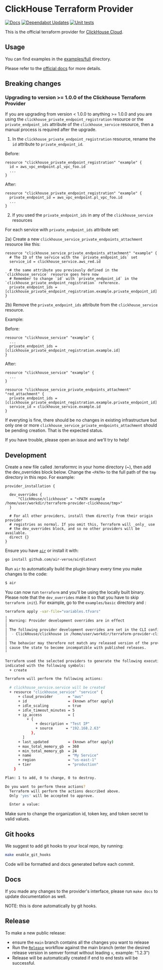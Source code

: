 # ClickHouse Terraform Provider

[![Docs](https://github.com/ClickHouse/terraform-provider-clickhouse/actions/workflows/docs.yaml/badge.svg)](https://github.com/ClickHouse/terraform-provider-clickhouse/actions/workflows/docs.yaml)
[![Dependabot Updates](https://github.com/ClickHouse/terraform-provider-clickhouse/actions/workflows/dependabot/dependabot-updates/badge.svg)](https://github.com/ClickHouse/terraform-provider-clickhouse/actions/workflows/dependabot/dependabot-updates)
[![Unit tests](https://github.com/ClickHouse/terraform-provider-clickhouse/actions/workflows/test.yaml/badge.svg)](https://github.com/ClickHouse/terraform-provider-clickhouse/actions/workflows/test.yaml)

This is the official terraform provider for [ClickHouse Cloud](https://clickhouse.com/docs/en/about-us/cloud).

## Usage

You can find examples in the [examples/full](https://github.com/ClickHouse/terraform-provider-clickhouse/tree/main/examples/full) directory.

Please refer to the [official docs](https://registry.terraform.io/providers/ClickHouse/clickhouse/latest/docs) for more details.

## Breaking changes

### Upgrading to version >= 1.0.0 of the Clickhouse Terraform Provider

If you are upgrading from version < 1.0.0 to anything >= 1.0.0 and you are using the `clickhouse_private_endpoint_registration` resource or the `private_endpoint_ids` attribute of the `clickhouse_service` resource,
then a manual process is required after the upgrade.

1) In the `clickhouse_private_endpoint_registration` resource, rename the `id` attribute to `private_endpoint_id`.

Before:

```
resource "clickhouse_private_endpoint_registration" "example" {
  id = aws_vpc_endpoint.pl_vpc_foo.id
  ...
}
```

After:

```
resource "clickhouse_private_endpoint_registration" "example" {
  private_endpoint_id = aws_vpc_endpoint.pl_vpc_foo.id
  ...
}
```

2) If you used the `private_endpoint_ids` in any of the `clickhouse_service` resources

For each service with `private_endpoint_ids` attribute set:

2a) Create a new `clickhouse_service_private_endpoints_attachment` resource  like this:

```
resource "clickhouse_service_private_endpoints_attachment" "example" {
  # The ID of the service with the `private_endpoint_ids` set
  service_id = clickhouse_service.aws_red.id

  # the same attribute you previously defined in the `clickhouse_service` resource goes here now
  # Remember to change `id` with `private_endpoint_id` in the `clickhouse_private_endpoint_registration` reference.
  private_endpoint_ids = [clickhouse_private_endpoint_registration.example.private_endpoint_id]
}
```

2b) Remove the `private_endpoint_ids` attribute from the `clickhouse_service` resource.

Example:

Before:

```
resource "clickhouse_service" "example" {
  ...
  private_endpoint_ids = [clickhouse_private_endpoint_registration.example.id]
}
```

After:

```
resource "clickhouse_service" "example" {
  ...
}

resource "clickhouse_service_private_endpoints_attachment" "red_attachment" {
  private_endpoint_ids = [clickhouse_private_endpoint_registration.example.private_endpoint_id]
  service_id = clickhouse_service.example.id
}
```

If everyting is fine, there should be no changes in existing infrastructure but only one or more `clickhouse_service_private_endpoints_attachment` should be pending creation. That is the expected status.

If you have trouble, please open an issue and we'll try to help!

## Development

Create a new file called .terraformrc in your home directory (~), then add the dev_overrides block below. Change the `<PATH>` to the full path of the `tmp` directory in this repo. For example:

```t
provider_installation {

  dev_overrides {
      "ClickHouse/clickhouse" = "<PATH example /home/user/workdir/terraform-provider-clickhouse/tmp>"
  }

  # For all other providers, install them directly from their origin provider
  # registries as normal. If you omit this, Terraform will _only_ use
  # the dev_overrides block, and so no other providers will be available.
  direct {}
}
```

Ensure you have [`air`](https://github.com/air-verse/air) or install it with:

```bash
go install github.com/air-verse/air@latest
```

Run `air` to automatically build the plugin binary every time you make changes to the code:

```bash
$ air
```

You can now run `terraform` and you'll be using the locally built binary. Please note that the `dev_overrides` make it so that you have to skip `terraform init`).
For example, go to the `examples/basic` directory and :

```bash
terraform apply -var-file="variables.tfvars"
╷
│ Warning: Provider development overrides are in effect
│
│ The following provider development overrides are set in the CLI configuration:
│  - ClickHouse/clickhouse in /home/user/workdir/terraform-provider-clickhouse/tmp
│
│ The behavior may therefore not match any released version of the provider and applying changes may
│ cause the state to become incompatible with published releases.
╵

Terraform used the selected providers to generate the following execution plan. Resource actions are
indicated with the following symbols:
  + create

Terraform will perform the following actions:

  # clickhouse_service.service will be created
  + resource "clickhouse_service" "service" {
      + cloud_provider       = "aws"
      + id                   = (known after apply)
      + idle_scaling         = true
      + idle_timeout_minutes = 5
      + ip_access            = [
          + {
              + description = "Test IP"
              + source      = "192.168.2.63"
            },
        ]
      + last_updated         = (known after apply)
      + max_total_memory_gb  = 360
      + min_total_memory_gb  = 24
      + name                 = "My Service"
      + region               = "us-east-1"
      + tier                 = "production"
    }

Plan: 1 to add, 0 to change, 0 to destroy.

Do you want to perform these actions?
  Terraform will perform the actions described above.
  Only 'yes' will be accepted to approve.

  Enter a value:
```


Make sure to change the organization id, token key, and token secret to valid values.

## Git hooks

We suggest to add git hooks to your local repo, by running:

```bash
make enable_git_hooks
```

Code will be formatted and docs generated before each commit.

## Docs

If you made any changes to the provider's interface, please run `make docs` to update documentation as well.

NOTE: this is done automatically by git hooks.

## Release

To make a new public release:
- ensure the `main` branch contains all the changes you want to release
- Run the [`Release`](https://github.com/ClickHouse/terraform-provider-clickhouse/actions/workflows/release.yaml) workflow against the main branch (enter the desired release version in semver format without leading `v`, example: "1.2.3")
- Release will be automatically created if end to end tests will be successful.
